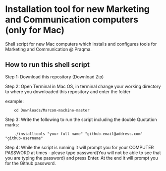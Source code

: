 # Installation tool for new Marketing and Communication computers (only for Mac)

Shell script for new Mac computers which installs and configures tools for Marketing and Communication @ Praqma.

## How to run this shell script

Step 1: Download this repository (Download Zip)

Step 2: Open Terminal in Mac OS, in terminal change your working directory to where you downloaded this repository and enter the folder

example:

        cd Downloads/Marcom-machine-master

Step 3: Write the following to run the script including the double Quotation marks:

        ./installtools "your full name" "github-email@address.com" "github-username"

Step 4: While the script is running it will prompt you for your COMPUTER PASSWORD at times - please type password(You will not be able to see that you are typing the password) and press Enter. At the end it will prompt you for the Github password.
